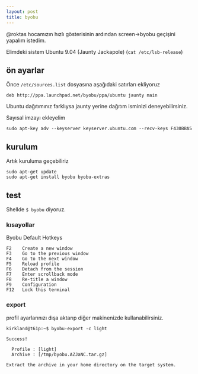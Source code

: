 ```yaml
---
layout: post
title: byobu
---
```


@roktas hocamızın hızlı gösterisinin ardından screen->byobu geçişini yapalım istedim.

Elimdeki sistem Ubuntu 9.04 (Jaunty Jackapole) (`cat /etc/lsb-release`)

## ön ayarlar

Önce `/etc/sources.list` dosyasına aşağıdaki satırları ekliyoruz

	deb http://ppa.launchpad.net/byobu/ppa/ubuntu jaunty main 

Ubuntu dağıtımınız farklıysa jaunty yerine dağıtım isminizi deneyebilirsiniz.

Sayısal imzayı ekleyelim

	sudo apt-key adv --keyserver keyserver.ubuntu.com --recv-keys F430BBA5

## kurulum

Artık kuruluma geçebiliriz

	sudo apt-get update 
	sudo apt-get install byobu byobu-extras

## test

Shellde `$ byobu` diyoruz.

### kısayollar

Byobu Default Hotkeys

	F2    Create a new window
	F3    Go to the previous window
	F4    Go to the next window
	F5    Reload profile
	F6    Detach from the session
	F7    Enter scrollback mode
	F8    Re-title a window
	F9    Configuration
	F12   Lock this terminal

### export

profil ayarlarınızı dışa aktarıp diğer makinenizde kullanabilirsiniz.

	kirkland@t61p:~$ byobu-export -c light

	Success!

	  Profile : [light]
	  Archive : [/tmp/byobu.AZJaNC.tar.gz]

	Extract the archive in your home directory on the target system.
